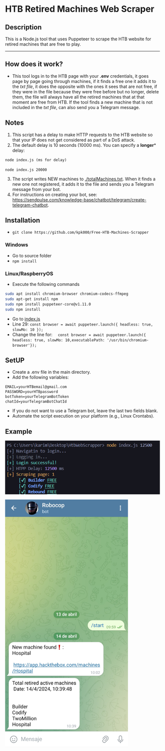 # HTB Retired Machines Web Scraper
## Description

This is a Node.js tool that uses Puppeteer to scrape the HTB website for retired machines that are free to play.

----
## How does it work?
- This tool logs in to the HTB page with your ****.env**** credentials, it goes page by page going through machines, if it finds a free one it adds it to the  *txt file*, it does the opposite with the ones it sees that are not free, if they were in the file because they were free before but no longer, delete them, the file will always have all the retired machines that at that moment are free from HTB.
If the tool finds a new machine that is not included in the *txt file*, can also send you a Telegram message.
## Notes

1. This script has a delay to make HTTP requests to the HTB website so that your IP does not get considered as part of a DoS attack.
2. The default delay is 10 seconds (10000 ms). You can specify a **longer*** delay:

```shell
node index.js (ms for delay)

node index.js 20000 
```
3. The script writes NEW machines to [./totalMachines.txt](./totalMachinesNames.txt). When it finds a new one not registered, it adds it to the file and sends you a Telegram message from your bot. 
4. For instructions on creating your bot, see: https://sendpulse.com/knowledge-base/chatbot/telegram/create-telegram-chatbot.

## Installation
- `git clone https://github.com/kpk000/Free-HTB-Machines-Scrapper`
### Windows
- Go to source folder
- `npm install`

### Linux/RaspberryOS
- Execute the following commands
```bash
sudo apt install chromium-browser chromium-codecs-ffmpeg
sudo apt-get install npm
sudo npm install puppeteer-core@v1.11.0
sudo npm install
```
- Go to [index.js](./index.js)
- Line 29: `const browser = await puppeteer.launch({ headless: true, slowMo: 10 });`
- Change the line for: `  const browser = await puppeteer.launch({ headless: true, slowMo: 10,executablePath: '/usr/bin/chromium-browser'});`

## SetUP
- Create a .env file in the main directory.
- Add the following variables:
```shell
EMAIL=yourHTBemail@gmail.com
PASSWORD=yourHTBpassword
botToken=yourTelegramBotToken
chatId=yourTelegramBotChatId 
```
- If you do not want to use a Telegram bot, leave the last two fields blank.
- Automate the script execution on your platform (e.g., Linux Crontabs).
 

## Example
![use](./assets/use.png)

 
<img src="./assets/bot2.jpg" width="400" height="auto">

